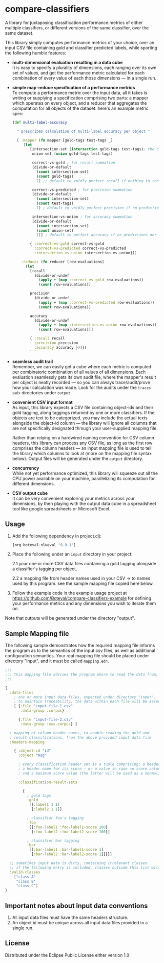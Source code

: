 # compare-classifiers

A library for juxtaposing classification performance metrics of either multiple classifiers, or different versions of the same classifier, over the same dataset.

This library simply computes performance metrics of your choice, over an input CSV file containing gold and classifier predicted labels, while sporting the following humble features:

+ __multi-dimensional evaluation resulting in a data cube__  
It is easy to specify a plurality of dimensions, each ranging over its own set of values, and get the performance metric calculated for each combination of every value of each those dimensions ― in a single run.

+ __simple map-reduce specification of a performance metrics__  
To compute a performance metric over the input data, all it takes is writing or supplying a specification comprising two parts: a mapper which operates on every object, and a reducer that aggregates the computation for all objects of the dataset.
  here's an example metric spec:

  ```clojure
  (def multi-label-accuracy

    " prescribes calculation of multi-label accuracy per object "  

    { :mapper (fn mapper [gold-tags test-tags _]
       (let
          [intersection-set (intersection gold-tags test-tags); the correctly predicted
           union-set (union gold-tags test-tags)

           correct-vs-gold ; for recall summation
           (divide-or-default
             (count intersection-set)
             (count gold-tags)
             1) ;; default to voidly perfect recall if nothing to recall for the object

           correct-vs-predicted ; for precision summation
           (divide-or-default
             (count intersection-set)
             (count test-tags)
             1) ; default to voidly perfect precision if no predictions made for the object

           intersection-vs-union ; for accuracy summation
           (divide-or-default
             (count intersection-set)
             (count union-set)
             1)] ; default to perfect accuracy if no predictions nor gold tags for the object

          { :correct-vs-gold correct-vs-gold
            :correct-vs-predicted correct-vs-predicted
            :intersection-vs-union intersection-vs-union}))

      :reducer (fn reducer [row-evaluations]
        (let
          [recall
            (divide-or-undef
              (apply + (map :correct-vs-gold row-evaluations))
              (count row-evaluations))

          precision
            (divide-or-undef
              (apply + (map :correct-vs-predicted row-evaluations))
              (count row-evaluations))

          accuracy
            (divide-or-undef
              (apply + (map :intersection-vs-union row-evaluations))
              (count row-evaluations))]

          { :recall recall
            :precision precision
            :accuracy accuracy }))})
          ```
+ __seamless audit trail__  
Remember, we can easily get a cube where each metric is computed per combinatoric combination of all values of all dimensions. Each evaluation seamlessly gets its own audit file, where the mapper's result per object is neatly recorded ― so you can always trace/audit/prove how your calculation was made. Look for the audits under the `traces` sub-directories under `output`.

+ __convenient CSV input format__  
As input, this library expects a CSV file containing object-ids and their gold tagging, along taggings returned by one or more classifiers. If the objects are text to be categorized, you may include the actual texts alongside the object-id column ― the library will ignore all columns that are not specifically designated through your user-supplied mapping file.  

  Rather than relying on a hardwired naming convention for CSV column headers, this library can process any CSV file, as long as the first row comprises the column headers ― an input mapping file is used to tell the library which columns to look at (more on the mapping file syntax below).
Output files will be generated under the `output` directory.
+ __concurrency__  
While not yet performance optimized, this library will squeeze out all the CPU power available on your machine, parallelizing its computation for different dimensions.

+ __CSV output cube__  
It can be very convenient exploring your metrics across your dimensions, by then playing with the output data cube in a spreadsheet tool like google spreadsheets or Microsoft Excel.

## Usage

1. Add the following dependency in project.clj:

    ```clojure
    [org.boteval.nlueval "0.0.1"]
    ```

2. Place the following under an `input` directory in your project:

      2.1 your one or more CSV data files containing a gold tagging alongside a classifier's tagging per object.

      2.2 a mapping file from header names used in your CSV → to names used by this program. see the sample mapping file copied here below.

3. Follow the example code in the example usage project at https://github.com/Boteval/compare-classifiers-example for defining your performance metrics and any dimensions you wish to iterate them on.

Note that outputs will be generated under the directory "output".

## Sample Mapping file

The following sample demonstrates how the required mapping file informs the program as to the semantics of the input csv files, as well as additional configuration semantics. Your real mapping file should be placed under directory "input", and it must be called `mapping.edn`.

```clojure
;;;
;;; this mapping file advises the program where to read the data from, and how to read it
;;;

{
  :data-files
    ; one or more input data files, expected under directory "input".
    ; to maintain traceability, the data within each file will be associated with the name provided by :data-group.
    [ {:file "input-file-1.csv"
       :data-group :corpus}

      {:file "input-file-2.csv"
       :data-group :exa-corpus} ]

  ; mapping of column header names, to enable reading the gold and
  ; result classifications, from the above provided input data file
  :headers-mapping

    { :object-id "id"
      :object "msg"

      ; every classification header set is a tuple comprising: a header name,
      ; a header name for its score ― or a value in case no score column is provided,
      ; and a maximum score value (the latter will be used as a normalization factor).

      :classification-result-sets

        {
          ; gold tags
          :gold
           [[:label1 1 1]
            [:label2 1 1]]

          ; classifier foo's tagging
          :foo
           [[:foo-label1 :foo-label1-score 100]
            [:foo-label2 :foo-label2-score 100]]

          ; classifier bar tagging
          :bar
           [[:bar-label1 :bar-label1-score 1]
            [:bar-label2 :bar-label2-score 1]]}}}

  ;; sometimes input data is dirty, containing irrelevant classes.
  ;; if the following entry is included, classes outside this list will be ignored.
  :valid-classes
    ["class A"
     "class B"
     "class C"]
}
```

## Important notes about input data conventions

1. All input data files must have the same headers structure.
2. An object id must be unique across all input data files provided to a single run.


## License

Distributed under the Eclipse Public License either version 1.0
